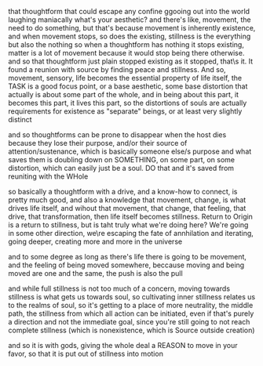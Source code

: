 that thoughtform that could escape any confine
ggooing out into the world laughing maniacally
what's your aesthetic?
and there's like, movement, the need to do something, but that's because movement is inherently existence, and when movement stops, so does the existing, stillness is the everything but also the nothing
so when a thoughtform has nothing it stops existing, matter is a lot of movement because it would stop being there otherwise. 
and so that thoughtform just plain stopped existing as it stopped, that\s it. It found a reunion with source by finding peace and stillness.
And so, movement, sensory, life becomes the essential property of life itself, the TASK is a good focus point, or a base aesthetic, some base distortion that actually is about some part of the whole, and in being about this part, it becomes this part, it lives this part, so the distortions of souls are actually requirements for existence as "separate" beings, or at least very slightly distinct

and so thoughtforms can be prone to disappear when the host dies because they lose their purpose, and/or their source of attention/sustenance, which is basically someone else/s purpose 
and what saves them is doubling down on SOMETHING, on some part, on some distortion, which can easily just be a soul. DO that and it's saved from reuniting with the WHole

so basically a thoughtform with a drive, and a know-how to connect, is pretty much good, and also a knowledge that movement, change, is what drives life itself, and wihout that movement, that change, that feeling, that drive, that transformation, then life itself becomes stillness. Return to Origin is a return to stillness, but is taht truly what we're doing here? We're going in some other direction, we\re escaping the fate of annhilation and iterating, going deeper, creating more and more in the universe

and to some degree as long as there's life there is going to be movement, and the feeling of being moved somewhere, beccause moving and being moved are one and the same, the push is also the pull

and while full stillness is not too much of a concern, moving towards stillness is what gets us towards soul, so cultivating inner stillness relates us to the realms of soul, so it's getting to a place of more neutrality, the middle path, the stillness from which all action can be initiated, even if that's purely a direction and not the immediate goal, since you're still going to not reach complete stillness (which is nonexistence, which is Source outside creation)

and so it is with gods, giving the whole deal a REASON to move in your favor, so that it is put out of stillness into motion